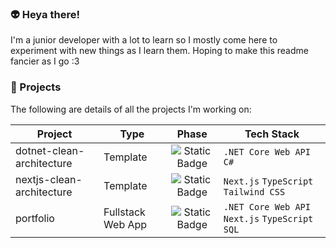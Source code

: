 ### :alien: Heya there!
I'm a junior developer with a lot to learn so I mostly come here to experiment with new things as I learn them. Hoping to make this readme fancier as I go :3 

### :open_file_folder: Projects
The following are details of all the projects I'm working on:

| Project | Type | Phase | Tech Stack |
| ------- | ---- | :------: | ---------- |
| dotnet-clean-architecture | Template | ![Static Badge](https://img.shields.io/badge/planning-gray) | `.NET Core Web API` `C#` |
nextjs-clean-architecture | Template | ![Static Badge](https://img.shields.io/badge/planning-gray) | `Next.js` `TypeScript` `Tailwind CSS` |
portfolio | Fullstack Web App | ![Static Badge](https://img.shields.io/badge/planning-gray) | `.NET Core Web API` `Next.js` `TypeScript` `SQL` |
